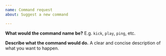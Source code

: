 ```yaml
---
name: Command request
about: Suggest a new command

---
```


**What would the command name be?**
E.g. `kick`, `play`, `ping`, etc.

**Describe what the command would do.**
A clear and concise description of what you want to happen.
